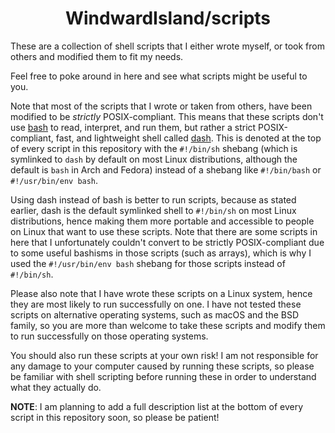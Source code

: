 <h1 align="center">WindwardIsland/scripts</h1>

These are a collection of shell scripts that I either wrote myself, or took from others and modified them to fit my needs.

Feel free to poke around in here and see what scripts might be useful to you.

Note that most of the scripts that I wrote or taken from others, have been modified to be *strictly* POSIX-compliant. This means that these scripts don't use [bash](https://www.gnu.org/software/bash/) to read, interpret, and run them, but rather a strict POSIX-compliant, fast, and lightweight shell called [dash](http://gondor.apana.org.au/~herbert/dash/). This is denoted at the top of every script in this repository with the `#!/bin/sh` shebang (which is symlinked to `dash` by default on most Linux distributions, although the default is `bash` in Arch and Fedora) instead of a shebang like `#!/bin/bash` or `#!/usr/bin/env bash`. 

Using dash instead of bash is better to run scripts, because as stated earlier, dash is the default symlinked shell to `#!/bin/sh` on most Linux distributions, hence making them more portable and accessible to people on Linux that want to use these scripts. Note that there are some scripts in here that I unfortunately couldn't convert to be strictly POSIX-compliant due to some useful bashisms in those scripts (such as arrays), which is why I used the `#!/usr/bin/env bash` shebang for those scripts instead of `#!/bin/sh`.

Please also note that I have wrote these scripts on a Linux system, hence they are most likely to run successfully on one. I have not tested these scripts on alternative operating systems, such as macOS and the BSD family, so you are more than welcome to take these scripts and modify them to run successfully on those operating systems.

You should also run these scripts at your own risk! I am not responsible for any damage to your computer caused by running these scripts, so please be familiar with shell scripting before running these in order to understand what they actually do.

**NOTE**: I am planning to add a full description list at the bottom of every script in this repository soon, so please be patient!
